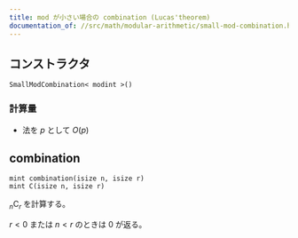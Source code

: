 ```yaml
---
title: mod が小さい場合の combination (Lucas'theorem)
documentation_of: //src/math/modular-arithmetic/small-mod-combination.hpp
---
```


## コンストラクタ
```
SmallModCombination< modint >()
```

### 計算量
- 法を $p$ として $O(p)$

## combination
```
mint combination(isize n, isize r)
mint C(isize n, isize r)
```

$_n\mathrm{C}_r$ を計算する。

$r < 0$ または $n < r$ のときは $0$ が返る。
